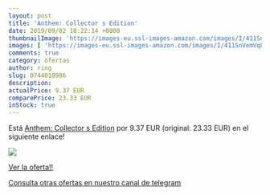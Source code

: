 ```yaml
---
layout: post
title: 'Anthem: Collector s Edition'
date: 2019/09/02 18:22:14 +0000
thumbnailImage: 'https://images-eu.ssl-images-amazon.com/images/I/411SnVemVqL._SL200_.jpg'
images: [ 'https://images-eu.ssl-images-amazon.com/images/I/411SnVemVqL._SL200_.jpg' ]
comments: true
category: ofertas
author: ring
slug: 0744018986
description:
actualPrice: 9.37 EUR
comparePrice: 23.33 EUR
inStock: true
---
```


Está [Anthem: Collector s Edition](https://www.amazon.com/dp/0744018986/?tag=redken08-20) por 9.37 EUR (original: 23.33 EUR) en el siguiente enlace!

[![](https://images-eu.ssl-images-amazon.com/images/I/411SnVemVqL._SL200_.jpg)](https://www.amazon.com/dp/0744018986/?tag=redken08-20)

[Ver la oferta!!](https://www.amazon.com/dp/0744018986/?tag=redken08-20)

[Consulta otras ofertas en nuestro canal de telegram](https://t.me/s/ofertas25)
